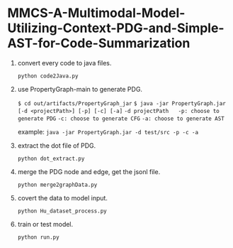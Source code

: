 # MMCS-A-Multimodal-Model-Utilizing-Context-PDG-and-Simple-AST-for-Code-Summarization
1. convert every code to java files.

   `python code2Java.py`

2. use PropertyGraph-main to generate PDG.

   `$ cd out/artifacts/PropertyGraph_jar`
   `$ java -jar PropertyGraph.jar [-d <projectPath>] [-p] [-c] [-a]`
   `-d projectPath  
   -p: choose to generate PDG`
   `-c: choose to generate CFG`
   `-a: choose to generate AST`

   example: `java -jar PropertyGraph.jar -d test/src -p -c -a`

3. extract the dot file of PDG.

   `python dot_extract.py`

4. merge the PDG node and edge, get the jsonl file.

   `python merge2graphData.py`

5. covert the data to model input.

   `python Hu_dataset_process.py`

 6. train or test model.

    `python run.py`

